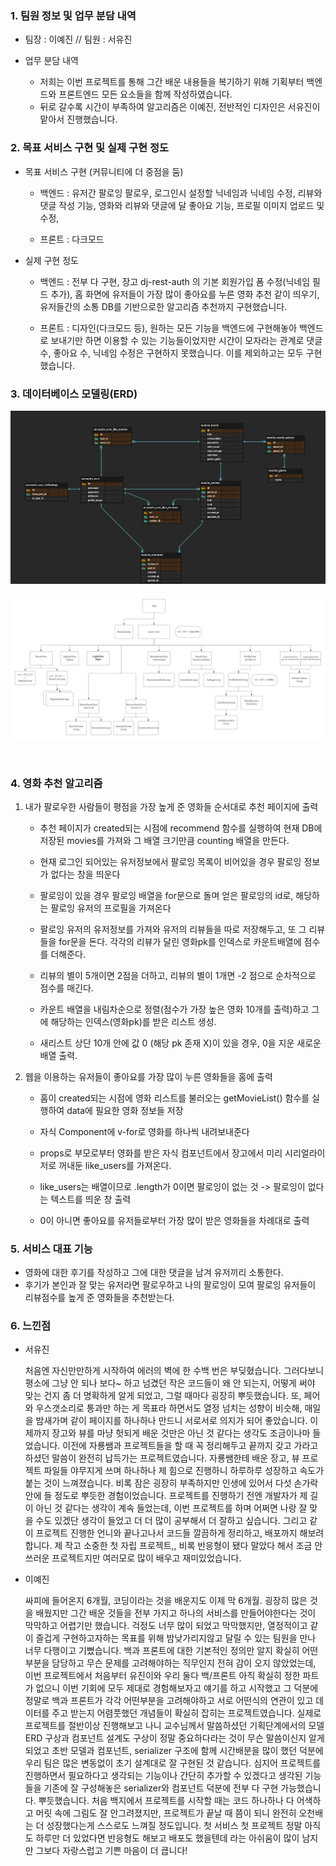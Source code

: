 ### 1. 팀원 정보 및 업무 분담 내역

* 팀장 : 이예진 // 팀원 : 서유진

* 업무 분담 내역
  
  * 저희는 이번 프로젝트를 통해 그간 배운 내용들을 복기하기 위해 기획부터 백엔드와 프론트엔드 모든 요소들을 함께 작성하였습니다.
  * 뒤로 갈수록 시간이 부족하여 알고리즘은 이예진, 전반적인 디자인은 서유진이 맡아서 진행했습니다.

### 2. 목표 서비스 구현 및 실제 구현 정도

* 목표 서비스 구현 (커뮤니티에 더 중점을 둠)
  
  * 백엔드 : 유저간 팔로잉 팔로우, 로그인시 설정할 닉네임과 닉네임 수정, 리뷰와 댓글 작성 기능, 영화와 리뷰와 댓글에 달 좋아요 기능, 프로필 이미지 업로드 및 수정, 
  
  * 프론트 : 다크모드

* 실제 구현 정도
  
  * 백엔드 : 전부 다 구현, 장고 dj-rest-auth 의 기본 회원가입 폼 수정(닉네임 필드 추가), 홈 화면에 유저들이 가장 많이 좋아요를 누른 영화 추천 같이 띄우기,
    유저들간의 소통 DB를 기반으로한 알고리즘 추천까지 구현했습니다.
  
  * 프론트 : 디자인(다크모드 등), 원하는 모든 기능을 백엔드에 구현해놓아 백엔드로 보내기만 하면 이용할 수 있는 기능들이었지만 시간이 모자라는 관계로 댓글 수, 좋아요 수, 닉네임 수정은 구현하지 못했습니다. 이를 제외하고는 모두 구현했습니다.

### 3. 데이터베이스 모델링(ERD)

![Model_ERD.png](README_assets/f6fdd633a12d506029bd4e4cc198b56f8aa24f4c.png)

![Comp_ERD.png](README_assets/f235fb7a7b236b5864594756150e083b3db7cec9.png)

    

### 4. 영화 추천 알고리즘

1. 내가 팔로우한 사람들이 평점을 가장 높게 준 영화들 순서대로 추천 페이지에 출력
   
   * 추천 페이지가 created되는 시점에 recommend 함수를 실행하여 현재 DB에 저장된 movies를 가져와 그 배열 크기만큼 counting 배열을 만든다.
   
   * 현재 로그인 되어있는 유저정보에서 팔로잉 목록이 비어있을 경우 팔로잉 정보가 없다는 창을 띄운다
   
   * 팔로잉이 있을 경우 팔로잉 배열을 for문으로 돌며 얻은 팔로잉의 id로, 해당하는 팔로잉 유저의 프로필을 가져온다
   
   * 팔로잉 유저의 유저정보를 가져와 유저의 리뷰들을 따로 저장해두고, 또 그 리뷰들을 for문을 돈다. 각각의 리뷰가 달린 영화pk를 인덱스로 카운트배열에 점수를 더해준다.
   
   * 리뷰의 별이 5개이면 2점을 더하고, 리뷰의 별이 1개면 -2 점으로 순차적으로 점수를 매긴다.
   
   * 카운트 배열을 내림차순으로 정렬(점수가 가장 높은 영화 10개를 출력)하고 그에 해당하는 인덱스(영화pk)를 받은 리스트 생성.
   
   * 새리스트 상단 10개 안에 값 0 (해당 pk 존재 X)이 있을 경우, 0을 지운 새로운 배열 출력.

2. 웹을 이용하는 유저들이 좋아요를 가장 많이 누른 영화들을 홈에 출력
   
   * 홈이 created되는 시점에 영화 리스트를 불러오는 getMovieList() 함수를 실행하여 data에 필요한 영화 정보들 저장
   - 자식 Component에 v-for로 영화를 하나씩 내려보내준다
   
   - props로 부모로부터 영화를 받은 자식 컴포넌트에서 장고에서 미리 시리얼라이저로 꺼내둔 like_users를 가져온다.
   
   - like_users는 배열이므로 .length가 0이면 팔로잉이 없는 것 -> 팔로잉이 없다는 텍스트를 띄운 창 출력
   
   - 0이 아니면 좋아요를 유저들로부터 가장 많이 받은 영화들을 차례대로 출력

### 5. 서비스 대표 기능

* 영화에 대한 후기를 작성하고 그에 대한 댓글을 남겨 유저끼리 소통한다.
* 후기가 본인과 잘 맞는 유저라면 팔로우하고 나의 팔로잉이 모여 팔로잉 유저들이 리뷰점수를 높게 준 영화들을 추천받는다. 

### 6. 느낀점

* 서유진
  
  처음엔 자신만만하게 시작하여 에러의 벽에 한 수백 번은 부딪혔습니다. 그러다보니 평소에 그냥 안 되나 보다~ 하고 넘겼던 작은 코드들이 왜 안 되는지, 어떻게 써야 맞는 건지 좀 더 명확하게 알게 되었고, 그럴 때마다 굉장히 뿌듯했습니다. 또, 페어와 우스갯소리로 통과만 하는 게 목표라 하면서도 열정 넘치는 성향이 비슷해, 매일을 밤새가며 같이 페이지를 하나하나 만드니 서로서로 의지가 되어 좋았습니다. 이제까지 장고와 뷰를 마냥 헛되게 배운 것만은 아닌 것 같다는 생각도 조금이나마 들었습니다. 이전에 자룡쌤과 프로젝트들을 할 때 꼭 정리해두고 끝까지 갖고 가라고 하셨던 말씀이 완전히 납득가는 프로젝트였습니다. 자룡쌤한테 배운 장고, 뷰 프로젝트 파일들 야무지게 쓰며 하나하나 제 힘으로 진행하니 하루하루 성장하고 속도가 붙는 것이 느껴졌습니다. 비록 잠은 굉장히 부족하지만 인생에 있어서 다섯 손가락 안에 들 정도로 뿌듯한 경험이었습니다. 프로젝트를 진행하기 전엔 개발자가 제 길이 아닌 것 같다는 생각이 계속 들었는데, 이번 프로젝트를 하며 어쩌면 나랑 잘 맞을 수도 있겠단 생각이 들었고 더 더 많이 공부해서 더 잘하고 싶습니다. 그리고 같이 프로젝트 진행한 언니와 끝나고나서 코드들 깔끔하게 정리하고, 배포까지 해보려 합니다. 제 작고 소중한 첫 자립 프로젝트,, 비록 반응형이 됐다 말았다 해서 조금 안쓰러운 프로젝트지만 여러모로 많이 배우고 재미있었습니다.

* 이예진
  
  싸피에 들어온지 6개월, 코딩이라는 것을 배운지도 이제 막 6개월. 굉장히 많은 것을 배웠지만 그간 배운 것들을 전부 가지고 하나의 서비스를 만들어야한다는 것이 막막하고 어렵기만 했습니다. 걱정도 너무 많이 되었고 막막했지만, 열정적이고 같이 즐겁게 구현하고자하는 목표를 위해 밤낮가리지않고 달릴 수 있는 팀원을 만나 너무 다행이고 기뻤습니다.
  백과 프론트에 대한 기본적인 정의만 알지 확실히 어떤 부분을 담당하고 무슨 문제를 고려해야하는 직무인지 전혀 감이 오지 않았었는데, 이번 프로젝트에서 처음부터 유진이와 우리 둘다 백/프론트 아직 확실히 정한 파트가 없으니 이번 기회에 모두 제대로 경험해보자고 얘기를 하고 시작했고 그 덕분에 정말로 백과 프론트가 각각 어떤부분을 고려해야하고 서로 어떤식의 연관이 있고 데이터를 주고 받는지 어렴풋했던 개념들이 확실히 잡히는 프로젝트였습니다. 실제로 프로젝트를 절반이상 진행해보고 나니 교수님께서 말씀하셨던 기획단계에서의 모델ERD 구상과 컴포넌트 설계도 구상이 정말 중요하다라는 것이 무슨 말씀이신지 알게 되었고 초반 모델과 컴포넌트, serializer 구조에 함께 시간배분을 많이 했던 덕분에 우리 팀은 많은 변동없이 초기 설계대로 잘 구현된 것 같습니다. 심지어 프로젝트를 진행하면서 필요하다고 생각되는 기능이나 간단히 추가할 수 있겠다고 생각된 기능들을 기존에 잘 구성해놓은 serializer와 컴포넌트 덕분에 전부 다 구현 가능했습니다. 뿌듯했습니다.
  처음 백지에서 프로젝트를 시작할 때는 코드 하나하나 다 어색하고 머릿 속에 그림도 잘 안그려졌지만, 프로젝트가 끝날 때 쯤이 되니 완전히 오천배는 더 성장했다는게 스스로도 느껴질 정도입니다. 첫 서비스 첫 프로젝트 정말 아직도 하루만 더 있었다면 반응형도 해보고 배포도 했을텐데 라는 아쉬움이 많이 남지만 그보다 자랑스럽고 기쁜 마음이 더 큽니다!  
